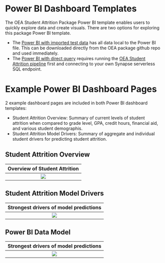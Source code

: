 # Power BI Dashboard Templates

The OEA Student Attrition Package Power BI template enables users to quickly explore data and create visuals. There are two options for exploring this package Power BI template.

* The [Power BI with imported test data](https://github.com/microsoft/OpenEduAnalytics/blob/7fa354f84a4c96725967c3f7ece531f63366dc86/packages/package_catalog/Student_Attrition/powerbi/dashboards/Student%20Attrition%20v0.1%20Import.pbix) has all data local to the Power BI file. This can be downloaded directly from the OEA package github repo and used immediately.
* The [Power BI with direct query](https://github.com/microsoft/OpenEduAnalytics/blob/7fa354f84a4c96725967c3f7ece531f63366dc86/packages/package_catalog/Student_Attrition/powerbi/dashboards/Student%20Attrition%20v0.1%20Direct%20Query.pbix) requires running the [OEA Student Attrition pipeline](https://github.com/microsoft/OpenEduAnalytics/tree/7fa354f84a4c96725967c3f7ece531f63366dc86/packages/package_catalog/Student_Attrition/pipeline) first and connecting to your own Synapse serverless SQL endpoint.

# Example Power BI Dashboard Pages

2 example dashboard pages are included in both Power BI dashboard templates:
* Student Attrition Overview: Summary of current levels of student attrition when compared to grade level, GPA, credit hours, financial aid, and various student demographis.
* Student Attrition Model Drivers: Summary of aggregate and individual student drivers for predicting student attrition.

## Student Attrition Overview

| Overview of Student Attrition |
| :-------------------------:|
| ![](https://github.com/microsoft/OpenEduAnalytics/blob/a60b66be72e896272e947255ccb5303668684754/packages/package_catalog/Student_Attrition/docs/images/PBI_attrition_overview.png) |

## Student Attrition Model Drivers

| Strongest drivers of model predictions | 
|:-------------------------:|
| ![](https://github.com/microsoft/OpenEduAnalytics/blob/a60b66be72e896272e947255ccb5303668684754/packages/package_catalog/Student_Attrition/docs/images/PBI_attrition_drivers.png) |

## Power BI Data Model

| Strongest drivers of model predictions | 
|:-------------------------:|
| ![](https://github.com/microsoft/OpenEduAnalytics/blob/7fa354f84a4c96725967c3f7ece531f63366dc86/packages/package_catalog/Student_Attrition/docs/images/PBI_data_model.png) |


